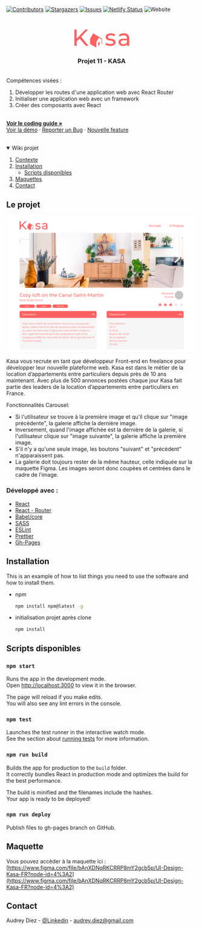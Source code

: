 
[![Contributors][contributors-shield]][contributors-url]
[![Stargazers][stars-shield]][stars-url]
[![Issues][issues-shield]][issues-url]
[![Netlify Status](https://api.netlify.com/api/v1/badges/b9e72409-5028-4d48-ad46-1dff1ca65f66/deploy-status)](https://app.netlify.com/sites/thirsty-turing-83e880/deploys)
![Website](https://img.shields.io/website?style=for-the-badge&up_message=audreydiez.com&url=https%3A%2F%2Faudreydiez.com%2F)



<!-- PROJECT LOGO -->
<br />
<p align="center">
  <a href="https://github.com/audreydiez/AudreyDiez_11_08072021">  
    <img src="images/logo.png" alt="Logo" width="145" height="47">
  </a>

<h3 align="center">Projet 11 - KASA</h3>
</p>

<p align="left">
<br />
     Compétences visées :     
       <ol>
         <li>Développer les routes d'une application web avec React Router</li>      
         <li>Initialiser une application web avec un framework</li>  
         <li>Créer des composants avec React</li>  
       </ol>    
    <br />
    <a href="https://s3-eu-west-1.amazonaws.com/course.oc-static.com/projects/Front-End+V2/P9+React+1/Coding+guidelines+Kasa.pdf"><strong>Voir le coding guide »</strong></a>
    <br />
    <a href="https://thirsty-turing-83e880.netlify.app/">Voir la démo</a>
    ·
    <a href="https://github.com/audreydiez/AudreyDiez_11_08072021/issues">Reporter un Bug</a>
    ·
    <a href="https://github.com/audreydiez/AudreyDiez_11_08072021/issues">Nouvelle feature</a>
     <br />
      <br />
  </p>



<details open="open">
  <summary>Wiki projet</summary>
  <ol>
    <li>
      <a href="#about-the-project">Contexte</a>     
    </li>
    <li>
      <a href="#getting-started">Installation</a>    
      <ul>
        <li><a href="#prerequisites">Scripts disponibles</a></li>
      </ul>  
    </li>
    <li><a href="#usage">Maquettes</a></li> 
    <li><a href="#contact">Contact</a></li>
  </ol>
</details>



<!-- ABOUT THE PROJECT -->
## Le projet

[![Product Name Screen Shot][product-screenshot]](https://example.com)

Kasa vous recrute en tant que développeur Front-end en freelance pour développer leur nouvelle plateforme web. Kasa est dans le métier de la location d’appartements entre particuliers depuis près de 10 ans maintenant. Avec plus de 500 annonces postées chaque jour Kasa fait partie des leaders de la location d’appartements entre particuliers en France.

Fonctionnalités Carousel:
* Si l'utilisateur se trouve à la première image et qu'il clique sur "image précédente", la galerie affiche la dernière image.
* Inversement, quand l'image affichée est la dernière de la galerie, si l'utilisateur clique sur "image suivante", la galerie affiche la première image.
* S'il n'y a qu'une seule image, les boutons "suivant" et "précédent" n'apparaissent pas.
* La galerie doit toujours rester de la même hauteur, celle indiquée sur la maquette Figma. Les images seront donc coupées et centrées dans le cadre de l’image.

### Développé avec :

* [React](https://fr.reactjs.org/)
* [React - Router](https://reactrouter.com/)
* [Babel/core](https://babeljs.io/)
* [SASS](https://sass-lang.com/)
* [ESLint](https://eslint.org/)
* [Prettier](https://prettier.io/)
* [Gh-Pages](https://www.npmjs.com/package/gh-pages/)



<!-- GETTING STARTED -->
## Installation

This is an example of how to list things you need to use the software and how to install them.
* npm
  ```sh
  npm install npm@latest -g
  ```
* initialisation projet après clone
   ```sh
   npm install
   ```

<!-- Available scripts -->
## Scripts disponibles

### `npm start`

Runs the app in the development mode.\
Open [http://localhost:3000](http://localhost:3000) to view it in the browser.

The page will reload if you make edits.\
You will also see any lint errors in the console.

### `npm test`

Launches the test runner in the interactive watch mode.\
See the section about [running tests](https://facebook.github.io/create-react-app/docs/running-tests) for more information.

### `npm run build`

Builds the app for production to the `build` folder.\
It correctly bundles React in production mode and optimizes the build for the best performance.

The build is minified and the filenames include the hashes.\
Your app is ready to be deployed!

### `npm run deploy`

Publish files to gh-pages branch on GitHub.


<!-- MAQUETTE -->
## Maquette

Vous pouvez accèder à la maquette ici : [https://www.figma.com/file/bAnXDNqRKCRRP8mY2gcb5p/UI-Design-Kasa-FR?node-id=4%3A2](https://www.figma.com/file/bAnXDNqRKCRRP8mY2gcb5p/UI-Design-Kasa-FR?node-id=4%3A2)



<!-- CONTACT -->
## Contact

Audrey Diez - [@Linkedin](https://www.linkedin.com/in/audrey-diez-5862345b/) - audrey.diez@gmail.com





<!-- MARKDOWN LINKS & IMAGES -->
<!-- https://www.markdownguide.org/basic-syntax/#reference-style-links -->
[contributors-shield]: https://img.shields.io/github/contributors/audreydiez/AudreyDiez_11_08072021?style=for-the-badge
[contributors-url]: https://github.com/audreydiez/AudreyDiez_11_08072021/graphs/contributors

[stars-shield]: https://img.shields.io/github/stars/audreydiez/AudreyDiez_11_08072021.svg?style=for-the-badge
[stars-url]: https://github.com/audreydiez/AudreyDiez_11_08072021/stargazers
[issues-shield]: https://img.shields.io/github/issues/audreydiez/AudreyDiez_11_08072021.svg?style=for-the-badge
[issues-url]: https://github.com/audreydiez/AudreyDiez_11_08072021/issues
[linkedin-shield]: https://img.shields.io/badge/-LinkedIn-black.svg?style=for-the-badge&logo=linkedin&colorB=555
[linkedin-url]: https://linkedin.com/in/audrey-diez-5862345b
[website-shield]: https://img.shields.io/badge/-LinkedIn-black.svg?style=for-the-badge&logo=linkedin&colorB=555
[website-url]: https://linkedin.com/in/audrey-diez-5862345b
[product-screenshot]: images/screenshot.png
[logo]: images/logo.png